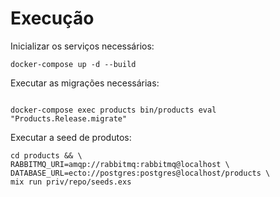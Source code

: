 # Execução

Inicializar os serviços necessários:
```
docker-compose up -d --build
```

Executar as migrações necessárias:
```

docker-compose exec products bin/products eval "Products.Release.migrate"
```

Executar a seed de produtos:
```
cd products && \
RABBITMQ_URI=amqp://rabbitmq:rabbitmq@localhost \
DATABASE_URL=ecto://postgres:postgres@localhost/products \
mix run priv/repo/seeds.exs
```
